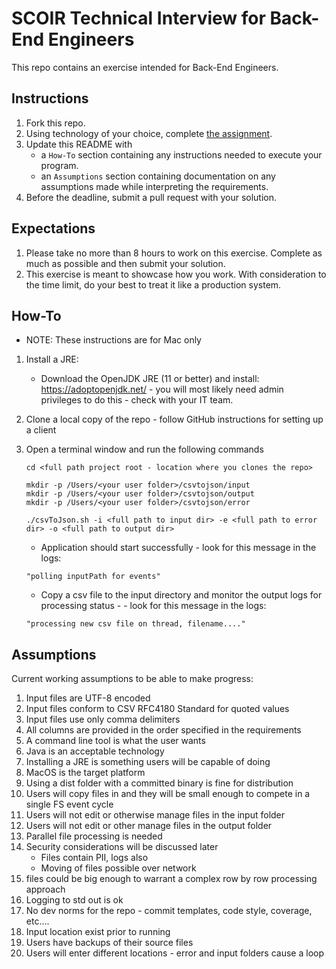 # SCOIR Technical Interview for Back-End Engineers
This repo contains an exercise intended for Back-End Engineers.

## Instructions
1. Fork this repo.
1. Using technology of your choice, complete [the assignment](./Assignment.md).
1. Update this README with
    * a `How-To` section containing any instructions needed to execute your program.
    * an `Assumptions` section containing documentation on any assumptions made while interpreting the requirements.
1. Before the deadline, submit a pull request with your solution.

## Expectations
1. Please take no more than 8 hours to work on this exercise. Complete as much as possible and then submit your solution.
1. This exercise is meant to showcase how you work. With consideration to the time limit, do your best to treat it like a production system.

## How-To
- NOTE: These instructions are for Mac only 

1. Install a JRE:  
   - Download the OpenJDK JRE (11 or better) and install: https://adoptopenjdk.net/ - you will most likely need admin privileges to do this - check with your IT team.

2. Clone a local copy of the repo - follow GitHub instructions for setting up a client

3. Open a terminal window and run the following commands
    ```
    cd <full path project root - location where you clones the repo> 
    
    mkdir -p /Users/<your user folder>/csvtojson/input
    mkdir -p /Users/<your user folder>/csvtojson/output
    mkdir -p /Users/<your user folder>/csvtojson/error
    
    ./csvToJson.sh -i <full path to input dir> -e <full path to error dir> -o <full path to output dir>
    ```
   
   - Application should start successfully - look for this message in the logs:
   ``` 
   "polling inputPath for events"
   ```
    
   - Copy a csv file to the input directory and monitor the output logs for processing status - - look for this message in the logs:
   ``` 
   "processing new csv file on thread, filename...."
   ```
   
## Assumptions

Current working assumptions to be able to make progress:

1. Input files are UTF-8 encoded
2. Input files conform to CSV RFC4180 Standard for quoted values
3. Input files use only comma delimiters
4. All columns are provided in the order specified in the requirements
5. A command line tool is what the user wants
6. Java is an acceptable technology
7. Installing a JRE is something users will be capable of doing
8. MacOS is the target platform 
9. Using a dist folder with a committed binary is fine for distribution
10. Users will copy files in and they will be small enough to compete in a single FS event cycle
11. Users will not edit or otherwise manage files in the input folder
12. Users will not edit or other manage files in the output folder
13. Parallel file processing is needed
14. Security considerations will be discussed later
     - Files contain PII, logs also
      - Moving of files possible over network
15. files could be big enough to warrant a complex row by row processing approach
16. Logging to std out is ok
17. No dev norms for the repo - commit templates, code style, coverage, etc….
18. Input location exist prior to running
19. Users have backups of their source files
20. Users will enter different locations - error and input folders cause a loop



